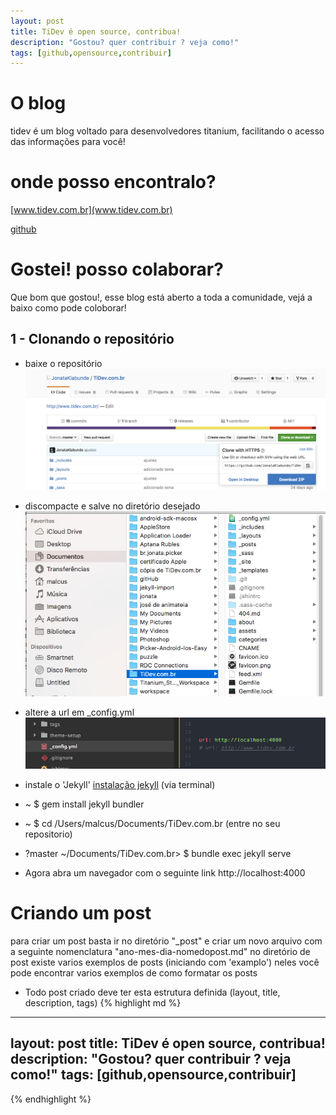 ```yaml
---
layout: post
title: TiDev é open source, contribua!
description: "Gostou? quer contribuir ? veja como!"
tags: [github,opensource,contribuir]
---
```



# O blog
tidev é um blog voltado para desenvolvedores titanium, facilitando o acesso das informações para você!

<!-- more -->

# onde posso encontralo?
[www.tidev.com.br](www.tidev.com.br)

[github](https://github.com/JonataKlabunde/TiDev.com.br)

# Gostei! posso colaborar?
Que bom que gostou!, esse blog está aberto a toda a comunidade, vejá a baixo como pode coloborar!

## 1 - Clonando o repositório
* baixe o repositório
![clone](/images/readme_clone_git.png)

* discompacte e salve no diretório desejado
![repositorio](/images/readme_repositorio.png)

* altere a url em _config.yml
![_config.yml](/images/readme_config.png)

* instale o 'Jekyll' [instalação jekyll](https://jekyllrb.com/docs/quickstart/) (via terminal)
* ~ $ gem install jekyll bundler
* ~ $ cd /Users/malcus/Documents/TiDev.com.br (entre no seu repositorio)
* ?master ~/Documents/TiDev.com.br> $ bundle exec jekyll serve
* Agora abra um navegador com o seguinte link http://localhost:4000

# Criando um post
para criar um post basta ir no diretório "_post" e criar um novo arquivo com a seguinte nomenclatura "ano-mes-dia-nomedopost.md"
no diretório de post existe varios exemplos de posts (iniciando com 'examplo') neles você pode encontrar varios exemplos de como
formatar os posts

* Todo post criado deve ter esta estrutura definida (layout, title, description, tags)
{% highlight md %}
---
layout: post
title: TiDev é open source, contribua!
description: "Gostou? quer contribuir ? veja como!"
tags: [github,opensource,contribuir]
---
{% endhighlight %}
